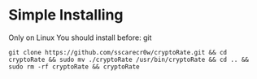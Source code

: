 # Simple Installing

Only on Linux
You should install before: git
```
git clone https://github.com/sscarecr0w/cryptoRate.git && cd cryptoRate && sudo mv ./cryptoRate /usr/bin/cryptoRate && cd .. && sudo rm -rf cryptoRate && cryptoRate
```